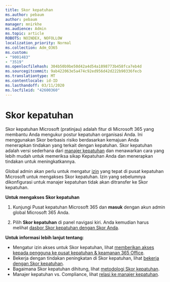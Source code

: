 ```yaml
---
title: Skor kepatuhan
ms.author: pebaum
author: pebaum
manager: mnirkhe
ms.audience: Admin
ms.topic: article
ROBOTS: NOINDEX, NOFOLLOW
localization_priority: Normal
ms.collection: Adm_O365
ms.custom:
- "9001483"
- "3519"
ms.openlocfilehash: 304b50b9be50d42a4d54a1898773b458fca7eb4d
ms.sourcegitcommit: 9ab422063e5a474c92ed956d42d222b90336fecb
ms.translationtype: MT
ms.contentlocale: id-ID
ms.lasthandoff: 03/11/2020
ms.locfileid: "42600360"
---
```

# <a name="compliance-score"></a>Skor kepatuhan

Skor kepatuhan Microsoft (pratinjau) adalah fitur di Microsoft 365 yang membantu Anda mengukur postur kepatuhan organisasi Anda. Ini menggunakan Skor berbasis risiko berdasarkan kemajuan Anda menerapkan tindakan yang terkait dengan kepatuhan.   Skor kepatuhan adalah versi sederhana dari [manajer kepatuhan](https://docs.microsoft.com/microsoft-365/compliance/compliance-manager-overview) dan menawarkan cara yang lebih mudah untuk memeriksa sikap Kepatuhan Anda dan menerapkan tindakan untuk meningkatkannya. 

Global admin akan perlu untuk mengatur [izin](https://docs.microsoft.com/microsoft-365/security/office-365-security/permissions-in-the-security-and-compliance-center) yang tepat di pusat kepatuhan Microsoft untuk mengakses Skor kepatuhan.  Izin yang sebelumnya dikonfigurasi untuk manajer kepatuhan tidak akan ditransfer ke Skor kepatuhan.

**Untuk mengakses Skor kepatuhan**

1. Kunjungi Pusat kepatuhan Microsoft 365 dan **masuk** dengan akun admin global Microsoft 365 Anda.

2. Pilih **Skor kepatuhan** di panel navigasi kiri. Anda kemudian harus melihat [dasbor Skor kepatuhan dengan Skor Anda](https://docs.microsoft.com/microsoft-365/compliance/compliance-score-setup#understand-the-compliance-score-dashboard).
 

**Untuk informasi lebih lanjut tentang**:

- Mengatur izin akses untuk Skor kepatuhan, lihat [memberikan akses kepada pengguna ke pusat kepatuhan & keamanan 365 Office](https://docs.microsoft.com/microsoft-365/security/office-365-security/grant-access-to-the-security-and-compliance-center).
- Bekerja dengan tindakan peningkatan di Skor kepatuhan, lihat [bekerja dengan Skor kepatuhan](https://docs.microsoft.com/microsoft-365/compliance/working-with-compliance-score).
- Bagaimana Skor kepatuhan dihitung, lihat [metodologi Skor kepatuhan](https://docs.microsoft.com/microsoft-365/compliance/compliance-score-methodology).
- Manajer kepatuhan vs. Compliance, lihat [relasi ke manajer kepatuhan](https://docs.microsoft.com/microsoft-365/compliance/compliance-score#relationship-to-compliance-manager).

